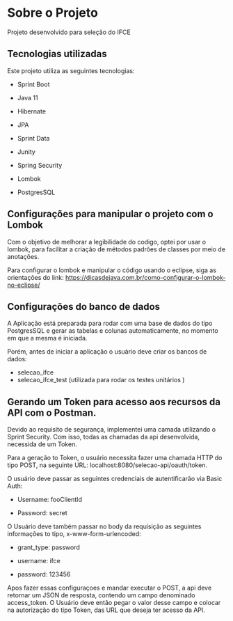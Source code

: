# Sobre o Projeto

Projeto desenvolvido para seleção do IFCE

## Tecnologias utilizadas

Este projeto utiliza as seguintes tecnologias:

- Sprint Boot

- Java 11

- Hibernate

- JPA

- Sprint Data

- Junity

- Spring Security

- Lombok

- PostgresSQL


## Configurações para manipular o projeto com o Lombok

Com o objetivo de melhorar a legibilidade do codigo, optei por usar o lombok, para facilitar a criação de métodos padrões  de classes por meio de anotações.

Para configurar o lombok e manipular o código usando o eclipse, siga as orientações do link: https://dicasdejava.com.br/como-configurar-o-lombok-no-eclipse/

## Configurações do banco de dados

A Aplicação está preparada para rodar com uma base de dados do tipo PostgresSQL e gerar as tabelas e colunas automaticamente, no momento em que a mesma é iniciada. 

Porém, antes de iniciar a aplicação o usuário deve criar os bancos de dados:

- selecao_ifce
- selecao_ifce_test (utilizada para rodar os testes unitários )



## Gerando um Token para acesso aos recursos da API com o Postman.

Devido ao requisito de segurança, implementei uma camada utilizando o Sprint Security. Com isso, todas as chamadas  da api desenvolvida, necessida de um Token.

Para a geração to Token, o usuário necessita fazer uma chamada HTTP do tipo POST, na seguinte URL: localhost:8080/selecao-api/oauth/token.

O usuário deve passar as seguintes credenciais de autentificarão via Basic Auth: 

- Username: fooClientId

- Password: secret

O Usuário deve também passar no body da requisição as seguintes informações to tipo, x-www-form-urlencoded:

- grant_type: password

- username: ifce

- password: 123456

Apos fazer essas configuraçoes e mandar executar o POST, a api deve retornar um JSON de resposta, contendo um campo denominado access_token. O Usuário deve então pegar o valor desse campo e colocar na autorização do tipo Token, das URL que deseja ter acesso da API.
